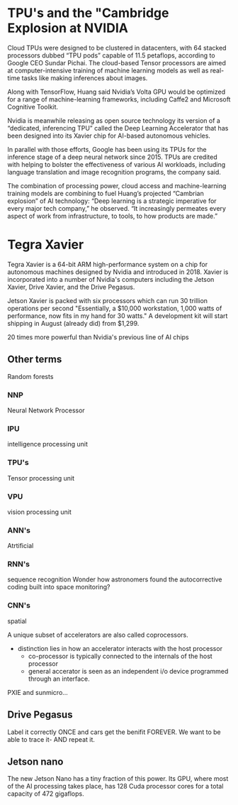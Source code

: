 # TPU's and the "Cambridge Explosion at NVIDIA
Cloud TPUs were designed to be clustered in datacenters, with 64 stacked processors dubbed “TPU pods” capable of 11.5 petaflops, according to Google CEO Sundar Pichai. The cloud-based Tensor processors are aimed at computer-intensive training of machine learning models as well as real-time tasks like making inferences about images.

Along with TensorFlow, Huang said Nvidia’s Volta GPU would be optimized for a range of machine-learning frameworks, including Caffe2 and Microsoft Cognitive Toolkit.

Nvidia is meanwhile releasing as open source technology its version of a “dedicated, inferencing TPU” called the Deep Learning Accelerator that has been designed into its Xavier chip for AI-based autonomous vehicles.

In parallel with those efforts, Google has been using its TPUs for the inference stage of a deep neural network since 2015. TPUs are credited with helping to bolster the effectiveness of various AI workloads, including language translation and image recognition programs, the company said.

The combination of processing power, cloud access and machine-learning training models are combining to fuel Huang’s projected “Cambrian explosion” of AI technology: “Deep learning is a strategic imperative for every major tech company,” he observed. “It increasingly permeates every aspect of work from infrastructure, to tools, to how products are made.”

# Tegra Xavier
Tegra Xavier is a 64-bit ARM high-performance system on a chip for autonomous machines designed by Nvidia and introduced in 2018. Xavier is incorporated into a number of Nvidia's computers including the Jetson Xavier, Drive Xavier, and the Drive Pegasus.

Jetson Xavier is packed with six processors which can run 30 trillion operations per second
"Essentially, a $10,000 workstation, 1,000 watts of performance, now fits in my hand for 30 watts." A development kit will start shipping in August (already did) from $1,299.

20 times more powerful than Nvidia's previous line of AI chips

## Other terms
Random forests
### NNP
Neural Network Processor 
### IPU
intelligence processing unit 
### TPU's
Tensor processing unit
### VPU
vision processing unit 
### ANN's
Atrtificial

### RNN's

sequence recognition
Wonder how astronomers found the autocorrective coding built into space monitoring?

### CNN's
spatial

A unique subset of accelerators are also called coprocessors.
* distinction lies in how an accelerator interacts with the host processor
  * co-processor is typically connected to the internals of the host processor
  * general accerator is seen as an independent i/o device programmed through an interface.

PXIE and sunmicro...

## Drive Pegasus
Label it correctly ONCE and cars get the benifit FOREVER. We want to be able to trace it- AND repeat it.

## Jetson nano
The new Jetson Nano has a tiny fraction of this power. Its GPU, where most of the AI processing takes place, has 128 Cuda processor cores for a total capacity of 472 gigaflops. 